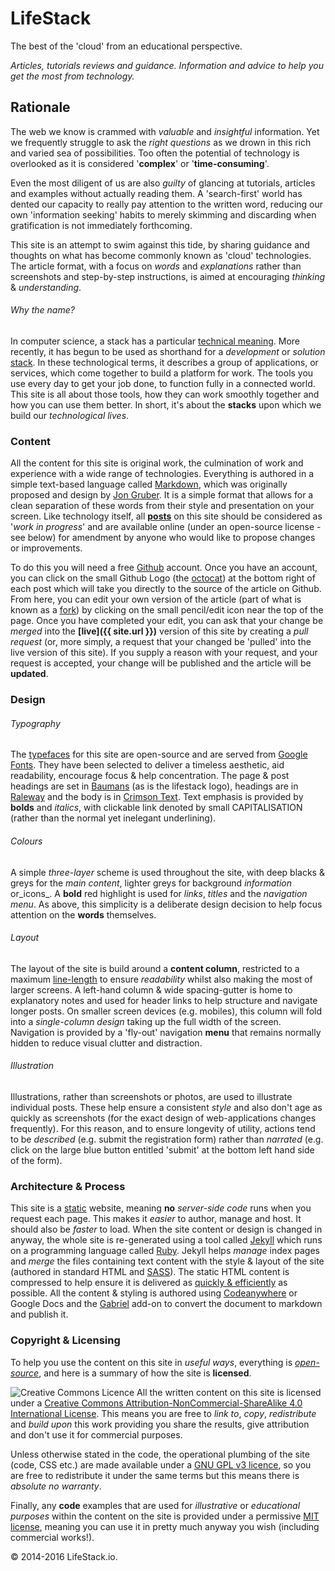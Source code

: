 LifeStack
=========

The best of the 'cloud' from an educational perspective.

_Articles, tutorials reviews and guidance. Information and advice to help you get the most from technology._

Rationale
---------

The web we know is crammed with _valuable_ and _insightful_ information. Yet we frequently struggle to ask the _right questions_ as we drown in this rich and varied sea of possibilities. Too often the potential of technology is overlooked as it is considered '__complex__' or '__time-consuming__'.

Even the most diligent of us are also _guilty_ of glancing at tutorials, articles and examples without actually reading them. A 'search-first' world has dented our capacity to really pay attention to the written word, reducing our own 'information seeking' habits to merely skimming and discarding when gratification is not immediately forthcoming.

This site is an attempt to swim against this tide, by sharing guidance and thoughts on what has become commonly known as 'cloud' technologies. The article format, with a focus on _words_ and _explanations_ rather than screenshots and step-by-step instructions, is aimed at encouraging _thinking_ & _understanding_.

###### Why the name?

In computer science, a stack has a particular [technical meaning][18]. More recently, it has begun to be used as shorthand for a _development_ or _solution_ [stack][19]. In these technological terms, it describes a group of applications, or services, which come together to build a platform for work. The tools you use every day to get your job done, to function fully in a connected world. This site is all about those tools, how they can work smoothly together and how you can use them better. In short, it's about the __stacks__ upon which we build our _technological lives_.

### Content

All the content for this site is original work, the culmination of work and experience with a wide range of technologies. Everything is authored in a simple text-based language called [Markdown][1], which was originally proposed and design by [Jon Gruber][2]. It is a simple format that allows for a clean separation of these words from their style and presentation on your screen. Like technology itself, all __[posts][3]__ on this site should be considered as '_work in progress_' and are available online (under an open-source license - see below) for amendment by anyone who would like to propose changes or improvements.

To do this you will need a free [Github](https://github.com/, "Github Homepage") account. Once you have an account, you can click on the small Github Logo (the [octocat][4]) at the bottom right of each post which will take you directly to the source of the article on Github. From here, you can edit your own version of the article (part of what is known as a [fork][5]) by clicking on the small pencil/edit icon near the top of the page. Once you have completed your edit, you can ask that your change be _merged_ into the __[live]({{ site.url }})__ version of this site by creating a _pull request_ (or, more simply, a request that your changed be 'pulled' into the live version of this site). If you supply a reason with your request, and your request is accepted, your change will be published and the article will be __updated__.

### Design

###### Typography

The [typefaces][6] for this site are open-source and are served from [Google Fonts][7]. They have been selected to deliver a timeless aesthetic, aid readability, encourage focus & help concentration. The page & post headings are set in [Baumans](https://fonts.google.com/specimen/Baumans) (as is the lifestack logo), headings are in [Raleway](https://fonts.google.com/specimen/Raleway) and the body is in [Crimson Text](https://fonts.google.com/specimen/Crimson+Text). Text emphasis is provided by __bolds__ and _italics_, with clickable link denoted by small CAPITALISATION (rather than the normal yet inelegant underlining).

###### Colours

A simple _three-layer_ scheme is used throughout the site, with deep blacks & greys for the _main content_, lighter greys for background _information_ or_icons_. A __bold__ red highlight is used for _links_, _titles_ and the _navigation menu_. As above, this simplicity is a deliberate design decision to help focus attention on the __words__ themselves.

###### Layout

The layout of the site is build around a __content column__, restricted to a maximum [line-length](https://en.wikipedia.org/wiki/Line_length) to ensure _readability_ whilst also making the most of larger screens. A left-hand column & wide spacing-gutter is home to explanatory notes and used for header links to help structure and navigate longer posts. On smaller screen devices (e.g. mobiles), this column will fold into a _single-column design_ taking up the full width of the screen. Navigation is provided by a 'fly-out' navigation __menu__ that remains normally hidden to reduce visual clutter and distraction.

###### Illustration

Illustrations, rather than screenshots or photos, are used to illustrate individual posts. These help ensure a consistent _style_ and also don't age as quickly as screenshots (for the exact design of web-applications changes frequently). For this reason, and to ensure longevity of utility, actions tend to be _described_ (e.g. submit the registration form) rather than _narrated_ (e.g. click on the large blue button entitled 'submit' at the bottom left hand side of the form).

### Architecture & Process

This site is a [static][8] website, meaning __no__ _server-side code_ runs when you request each page. This makes it _easier_ to author, manage and host. It should also be _faster_ to load. When the site content or design is changed in anyway, the whole site is re-generated using a tool called [Jekyll][9] which runs on a programming language called [Ruby][10]. Jekyll helps _manage_ index pages and _merge_ the files containing text content with the style & layout of the site (authored in standard HTML and [SASS][11]). The static HTML content is compressed to help ensure it is delivered as [quickly & efficiently][12] as possible. All the content & styling is authored using [Codeanywhere][13] or Google Docs and the [Gabriel][14] add-on to convert the document to markdown and publish it.

### Copyright & Licensing

To help you use the content on this site in _useful ways_, everything is _[open-source][17]_, and here is a summary of how the site is __licensed__.

![Creative Commons Licence](https://i.creativecommons.org/l/by-nc-sa/4.0/80x15.png) All the written content on this site is licensed under a [Creative Commons Attribution-NonCommercial-ShareAlike 4.0 International License](http://creativecommons.org/licenses/by-nc-sa/4.0/). This means you are free to _link to_, _copy_, _redistribute_ and _build upon_ this work providing you share the results, give attribution and don't use it for commercial purposes.

Unless otherwise stated in the code, the operational plumbing of the site (code, CSS etc.) are made available under a [GNU GPL v3 licence][15], so you are free to redistribute it under the same terms but this means there is _absolute no warranty_.

Finally, any __code__ examples that are used for _illustrative_ or _educational purposes_ within the content on the site is provided under a permissive [MIT license][16], meaning you can use it in pretty much anyway you wish (including commercial works!).

&copy; 2014-2016 LifeStack.io.

  [1]: https://en.wikipedia.org/wiki/Markdown "Wikipedia Article about Markdown"
  [2]: http://daringfireball.net/projects/markdown "Article by Jon Gruber detailing Markdown"
  [3]: https://en.wikipedia.org/wiki/Blog
  [4]: https://octodex.github.com/ "Octocats of the World"
  [5]: https://help.github.com/articles/fork-a-repo/ "What is a fork in software development"
  [6]: https://en.wikipedia.org/wiki/Typeface "What is a typeface?"
  [7]: https://fonts.google.com/ "Google Fonts"
  [8]: https://en.wikipedia.org/wiki/Static_web_page "Static Web Pages"
  [9]: https://jekyllrb.com/ "Jekyll Homepage"
  [10]: https://www.ruby-lang.org "Ruby Homepage"
  [11]: http://sass-lang.com/ "All about SASS"
  [12]: https://developers.google.com/speed/pagespeed/insights/?url={{site.url}} "Google PageSpeed Insights"
  [13]: https://codeanywhere.com/ "Codeanywhere, Cloud IDE"
  [14]: https://chrome.google.com/webstore/detail/gabriel/okimajjeocnndpifeelaajdebkkbckff "Gabriel Add-On for Google Docs"
  [15]: http://www.gnu.org/licenses/gpl.html "GNU GPL v3 Licence Terms"
  [16]: https://opensource.org/licenses/MIT "MIT License"
  [17]: https://en.wikipedia.org/wiki/Open-source_software "Wikipedia - What is open-source software"
  [18]: https://en.wikipedia.org/wiki/Stack_(abstract_data_type) "Wikipedia - What is a stack"
  [19]: https://en.wikipedia.org/wiki/Solution_stack "Wikipedia - What is a solution stack"
